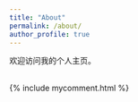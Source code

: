 ```yaml
---
title: "About"
permalink: /about/
author_profile: true
---
```


欢迎访问我的个人主页。

<br>
  {% include mycomment.html %} 
<br>
